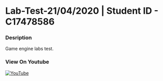 # Lab-Test-21/04/2020 | Student ID - C17478586

### **Desription**

Game engine labs test.

### **View On Youtube**
[![YouTube](http://img.youtube.com/vi/uCsGua_8KRo/0.jpg)](https://www.youtube.com/watch?v=uCsGua_8KRo)
